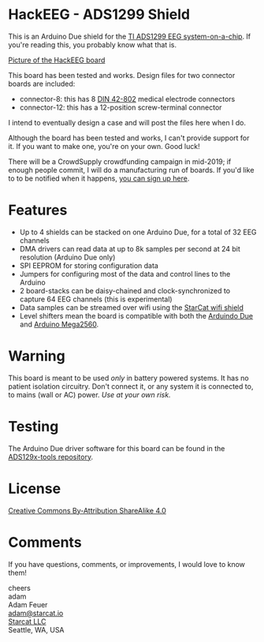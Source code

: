 HackEEG - ADS1299 Shield
========================

This is an Arduino Due shield for the 
[TI ADS1299 EEG system-on-a-chip](http://www.ti.com/product/ads1299).
If you're reading this, you probably know what that is.

[Picture of the HackEEG board](https://github.com/adamfeuer/hackeeg-shield/blob/master/docs/hackeeg-shield.jpg)

This board has been tested and works. Design files for two connector boards
are included:

  * connector-8: this has 8 [DIN 42-802](https://en.wikipedia.org/wiki/EEG_DIN_connector) medical electrode connectors
  * connector-12: this has a 12-position screw-terminal connector

I intend to eventually design a case and will post the files here when I do.

Although the board has been tested and works, I can't provide support for it.
If you want to make one, you're on your own. Good luck!

There will be a CrowdSupply crowdfunding campaign in mid-2019; if enough people 
commit, I will do a manufacturing run of boards. If you'd like to to be notified 
when it happens, [you can sign up here](http://starcat.io/hackeeg-shield).

Features
========

* Up to 4 shields can be stacked on one Arduino Due, for a total of 32 EEG channels
* DMA drivers can read data at up to 8k samples per second at 24 bit resolution (Arduino Due only)
* SPI EEPROM for storing configuration data
* Jumpers for configuring most of the data and control lines to the Arduino
* 2 board-stacks can be daisy-chained and clock-synchronized to capture 64 EEG channels (this is experimental)
* Data samples can be streamed over wifi using the [StarCat wifi shield](http://starcat.io/wifi-shield)
* Level shifters mean the board is compatible with both the [Arduindo Due](ihttps://store.arduino.cc/usa/due) and 
[Arduino Mega2560](https://store.arduino.cc/usa/mega-2560-r3).

Warning
=======

This board is meant to be used *only* in battery powered systems. It has no patient isolation circuitry.
Don't connect it, or any system it is connected to, to mains (wall or AC) power. *Use at your own risk.*


Testing
=======

The Arduino Due driver software for this board can be found in the [ADS129x-tools repository](https://github.com/adamfeuer/ADS129x-tools).


License
=======

[Creative Commons By-Attribution ShareAlike 4.0](https://creativecommons.org/licenses/by-sa/4.0/)


Comments
========

If you have questions, comments, or improvements, I would love to know them!

cheers <br>
adam <br>
Adam Feuer <br>
adam@starcat.io<br>
[Starcat LLC](https://starcat.io)<br>
Seattle, WA, USA <br>



